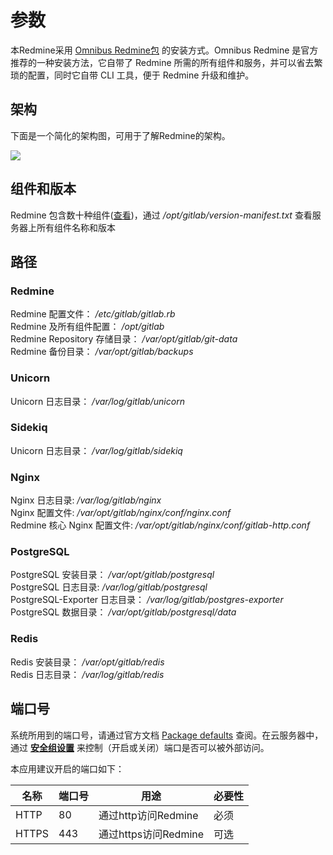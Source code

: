 # 参数

本Redmine采用 [Omnibus Redmine包](https://gitlab.com/gitlab-org/omnibus-gitlab) 的安装方式。Omnibus Redmine 是官方推荐的一种安装方法，它自带了 Redmine 所需的所有组件和服务，并可以省去繁琐的配置，同时它自带 CLI 工具，便于 Redmine 升级和维护。

## 架构

下面是一个简化的架构图，可用于了解Redmine的架构。

![](https://libs.websoft9.com/Websoft9/DocsPicture/en/gitlab/architecture_simplified.png)

## 组件和版本

Redmine 包含数十种组件([查看](https://docs.gitlab.com/ee/development/architecture.html#component-list))，通过 */opt/gitlab/version-manifest.txt* 查看服务器上所有组件名称和版本

## 路径

### Redmine

Redmine 配置文件： */etc/gitlab/gitlab.rb*    
Redmine 及所有组件配置： */opt/gitlab*  
Redmine Repository 存储目录： */var/opt/gitlab/git-data*  
Redmine 备份目录： */var/opt/gitlab/backups*

### Unicorn

Unicorn 日志目录： */var/log/gitlab/unicorn*  

### Sidekiq

Unicorn 日志目录： */var/log/gitlab/sidekiq*

### Nginx

Nginx 日志目录: */var/log/gitlab/nginx*  
Nginx 配置文件: */var/opt/gitlab/nginx/conf/nginx.conf*  
Redmine 核心 Nginx 配置文件:  */var/opt/gitlab/nginx/conf/gitlab-http.conf*

### PostgreSQL

PostgreSQL 安装目录： */var/opt/gitlab/postgresql*  
PostgreSQL 日志目录: */var/log/gitlab/postgresql*   
PostgreSQL-Exporter 日志目录： */var/log/gitlab/postgres-exporter*  
PostgreSQL 数据目录： */var/opt/gitlab/postgresql/data*

### Redis

Redis 安装目录： */var/opt/gitlab/redis*  
Redis 日志目录： */var/log/gitlab/redis*


## 端口号

系统所用到的端口号，请通过官方文档 [Package defaults](https://docs.gitlab.com/omnibus/package-information/defaults.html) 查阅。在云服务器中，通过 **[安全组设置](https://support.websoft9.com/docs/faq/zh/tech-instance.html)** 来控制（开启或关闭）端口是否可以被外部访问。 

本应用建议开启的端口如下：

| 名称 | 端口号 | 用途 |  必要性 |
| --- | --- | --- | --- |
| HTTP | 80 | 通过http访问Redmine | 必须 |
| HTTPS | 443 | 通过https访问Redmine | 可选 |
